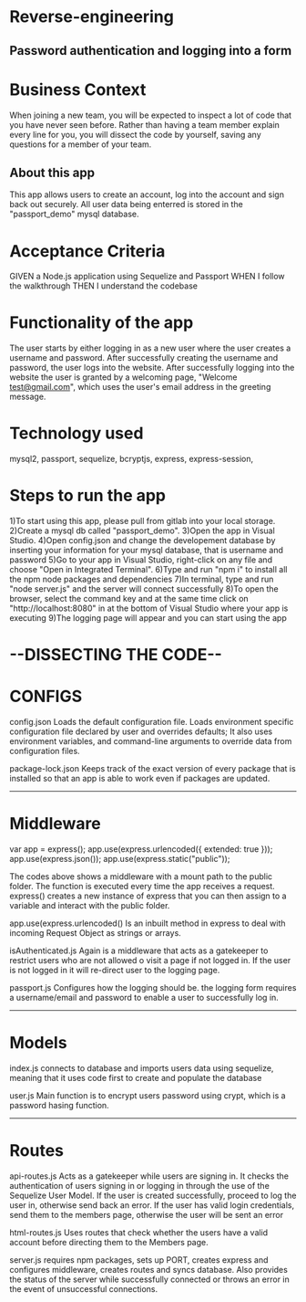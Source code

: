 # Reverse-engineering

## Password authentication and logging into a form

# Business Context
When joining a new team, you will be expected to inspect a lot of code that you have never seen before. Rather than having a team member explain every line for you, you will dissect the code by yourself, saving any questions for a member of your team.
## About this app
This app allows users to create an account, log into the account and sign back out securely. All user data being enterred is stored in the "passport_demo" mysql database.

# Acceptance Criteria

GIVEN a Node.js application using Sequelize and Passport
WHEN I follow the walkthrough
THEN I understand the codebase

# Functionality of the app

The user starts by either logging in as a new user where the user creates a username and password. 
After successfully creating the username and password, the user logs into the website.
After successfully logging into the website the user is granted by a welcoming page, "Welcome test@gmail.com", which uses the 
user's email address in the greeting message.

# Technology used
mysql2, passport, sequelize, bcryptjs, express, express-session, 

# Steps to run the app
1)To start using this app, please pull from gitlab into your local storage. 
2)Create a mysql db called "passport_demo".
3)Open the app in Visual Studio.
4)Open config.json and change the developement database by inserting your information for your mysql database, that is username and password
5)Go to your app in Visual Studio, right-click on any file and choose "Open in Integrated Terminal".
6)Type and run "npm i" to install all the npm node packages and dependencies
7)In terminal, type and run "node server.js" and the server will connect successfully 
8)To open the browser, select the command key and at the same time click on "http://localhost:8080" in at the bottom
of Visual Studio where your app is executing 
9)The logging page will appear and you can start using the app

# --DISSECTING THE CODE--

# CONFIGS
config.json
Loads the default configuration file.
Loads environment specific configuration file declared by user and overrides defaults;
It also uses environment variables, and command-line arguments to override data from configuration files.

package-lock.json
Keeps track of the exact version of every package that is installed so that an app is able to work even if packages are updated.

--------------------------------------------------------------------
# Middleware

var app = express();
app.use(express.urlencoded({ extended: true }));
app.use(express.json());
app.use(express.static("public"));

The codes above shows a middleware with a mount path to the public folder. 
The function is executed every time  the app receives a request. 
express() creates a new instance of express that you can then assign to a variable and interact with the public folder.

app.use(express.urlencoded()
Is an inbuilt method in express to deal with incoming Request Object as strings or arrays. 

isAuthenticated.js 
Again is a middleware that acts as a gatekeeper to restrict users who are not allowed o visit a page if not logged in. If the user is not logged in it will re-direct user to the logging page.

passport.js 
Configures how the logging should be. the logging form requires a username/email and password to enable a user to successfully log in.

--------------------------------------------------------------------
# Models

index.js 
connects to database and imports users data using sequelize, meaning that it uses code first to create and populate the database

user.js 
Main function is to encrypt users password using crypt, which is a password hasing function.

--------------------------------------------------------------------
# Routes

api-routes.js 
Acts as a gatekeeper while users are signing in. It checks the authentication of users signing in or logging in through the use of the Sequelize User Model. 
If the user is created successfully, proceed to log the user in, otherwise send back an error.
If the user has valid login credentials, send them to the members page, otherwise the user will be sent an error
 

html-routes.js 
Uses routes that check whether the users have a valid account before directing them to the Members page.

server.js 
requires npm packages, sets up PORT, creates express and configures middleware, creates routes and syncs database. Also provides the status of the server while successfully connected or throws an error in the event of unsuccessful connections.